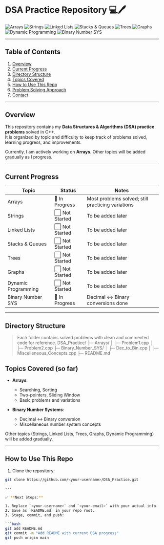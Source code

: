 # DSA Practice Repository 💻🖊️

![Arrays](https://img.shields.io/badge/Arrays-In%20Progress-yellow)
![Strings](https://img.shields.io/badge/Strings-Not%20Started-lightgrey)
![Linked Lists](https://img.shields.io/badge/Linked%20Lists-Not%20Started-lightgrey)
![Stacks & Queues](https://img.shields.io/badge/Stacks%20%26%20Queues-Not%20Started-lightgrey)
![Trees](https://img.shields.io/badge/Trees-Not%20Started-lightgrey)
![Graphs](https://img.shields.io/badge/Graphs-Not%20Started-lightgrey)
![Dynamic Programming](https://img.shields.io/badge/Dynamic%20Programming-Not%20Started-lightgrey)
![Binary Number SYS](https://img.shields.io/badge/Binary%20Number%20SYS-In%20Progress-yellow)

---

## Table of Contents

1. [Overview](#overview)  
2. [Current Progress](#current-progress)  
3. [Directory Structure](#directory-structure)  
4. [Topics Covered](#topics-covered)  
5. [How to Use This Repo](#how-to-use-this-repo)  
6. [Problem Solving Approach](#problem-solving-approach)  
7. [Contact](#contact)

---

## Overview

This repository contains my **Data Structures & Algorithms (DSA) practice problems** solved in C++.  
It is organized by topic and difficulty to keep track of problems solved, learning progress, and improvements.  

Currently, I am actively working on **Arrays**. Other topics will be added gradually as I progress.  

---

## Current Progress

| Topic              | Status         | Notes                                                      |
|-------------------|----------------|------------------------------------------------------------|
| Arrays             | 🔄 In Progress | Most problems solved; still practicing variations        |
| Strings            | ⬜ Not Started | To be added later                                        |
| Linked Lists       | ⬜ Not Started | To be added later                                        |
| Stacks & Queues    | ⬜ Not Started | To be added later                                        |
| Trees              | ⬜ Not Started | To be added later                                        |
| Graphs             | ⬜ Not Started | To be added later                                        |
| Dynamic Programming| ⬜ Not Started | To be added later                                        |
| Binary Number SYS  | 🔄 In Progress | Decimal ↔ Binary conversions done                        |

---

## Directory Structure


> Each folder contains solved problems with clean and commented code for reference.
DSA_Practice/
├─ Arrays/
│  ├─ Problem1.cpp
│  ├─ Problem2.cpp
├─ Binary_Number_SYS/
│  ├─ Dec_to_Bin.cpp
│  ├─ Miscelleneous_Concepts.cpp
├─ README.md

## Topics Covered (so far)

- **Arrays**:  
  - Searching, Sorting  
  - Two-pointers, Sliding Window  
  - Basic problems and variations  

- **Binary Number Systems**:  
  - Decimal ↔ Binary conversion  
  - Miscellaneous number system concepts  

Other topics (Strings, Linked Lists, Trees, Graphs, Dynamic Programming) will be added gradually.

---

## How to Use This Repo

1. Clone the repository:

```bash
git clone https://github.com/<your-username>/DSA_Practice.git

---

✅ **Next Steps:**

1. Replace `<your-username>` and `<your-email>` with your actual info.  
2. Save as `README.md` in your repo root.  
3. Stage, commit, and push:

```bash
git add README.md
git commit -m "Add README with current DSA progress"
git push origin main
